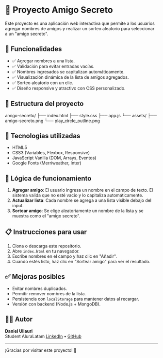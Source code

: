 # 🎁 Proyecto Amigo Secreto

Este proyecto es una aplicación web interactiva que permite a los usuarios agregar nombres de amigos y realizar un sorteo aleatorio para seleccionar a un "amigo secreto".

## 🚀 Funcionalidades

- ✅ Agregar nombres a una lista.
- ✅ Validación para evitar entradas vacías.
- ✅ Nombres ingresados se capitalizan automáticamente.
- ✅ Visualización dinámica de la lista de amigos agregados.
- ✅ Sorteo aleatorio con un clic.
- ✅ Diseño responsive y atractivo con CSS personalizado.

## 📂 Estructura del proyecto

amigo-secreto/
├── index.html
├── style.css
├── app.js
└── assets/
├── amigo-secreto.png
└── play_circle_outline.png



## 🔧 Tecnologías utilizadas

- HTML5
- CSS3 (Variables, Flexbox, Responsive)
- JavaScript Vanilla (DOM, Arrays, Eventos)
- Google Fonts (Merriweather, Inter)

## 🧠 Lógica de funcionamiento

1. **Agregar amigo**: El usuario ingresa un nombre en el campo de texto. El sistema valida que no esté vacío y lo capitaliza automáticamente.
2. **Actualizar lista**: Cada nombre se agrega a una lista visible debajo del input.
3. **Sortear amigo**: Se elige aleatoriamente un nombre de la lista y se muestra como el "amigo secreto".

## 📋 Instrucciones para usar

1. Clona o descarga este repositorio.
2. Abre `index.html` en tu navegador.
3. Escribe nombres en el campo y haz clic en "Añadir".
4. Cuando estés listo, haz clic en "Sortear amigo" para ver el resultado.

## ✅ Mejoras posibles

- Evitar nombres duplicados.
- Permitir remover nombres de la lista.
- Persistencia con `localStorage` para mantener datos al recargar.
- Versión con backend (Node.js + MongoDB).

## 👨‍💻 Autor

**Daniel Ullauri**  
Student AluraLatam
[LinkedIn](https://www.linkedin.com/in/danielullauri93/) • [GitHub](https://github.com/danielullauri93)

---

¡Gracias por visitar este proyecto! 🎉